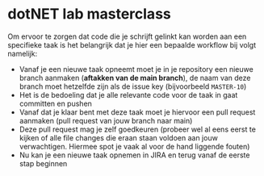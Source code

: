 # dotNET lab masterclass


Om ervoor te zorgen dat code die je schrijft gelinkt kan worden aan een specifieke  taak is het belangrijk dat je hier een bepaalde workflow bij volgt namelijk:
- Vanaf je een nieuwe taak opneemt moet je in je repository een nieuwe branch aanmaken (**aftakken van de main branch**), de naam van deze branch moet hetzelfde zijn als de issue key (bijvoorbeeld `MASTER-10`)
- Het is de bedoeling dat je alle relevante code voor de taak in gaat committen en pushen
- Vanaf dat je klaar bent met deze taak moet je hiervoor een pull request aanmaken (pull request van jouw branch naar main)
- Deze pull request mag je zelf goedkeuren (probeer wel al eens eerst te kijken of alle file changes die eraan staan voldoen aan jouw verwachtigen. Hiermee spot je vaak al voor de hand liggende fouten)
- Nu kan je een nieuwe taak opnemen in JIRA en terug vanaf de eerste stap beginnen
